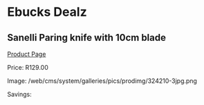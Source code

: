 
# Ebucks Dealz
## Sanelli Paring knife with 10cm blade
[Product Page](https://www.ebucks.com/web/shop/productSelected.do?prodId=1161868254&catId=714962196)

Price: R129.00

Image: /web/cms/system/galleries/pics/prodimg/324210-3jpg.png

Savings: 


	